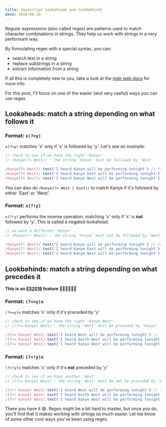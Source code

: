 ```yaml
---
title: Javascript lookaheads and lookbehinds
date: 2018-08-29
---
```

Regular expressions (also called regex) are patterns used to match character combinations in strings. They help us work with strings in a very performant way.

By formulating regex with a special syntax, you can:
* search text in a string
* replace substrings in a string
* extract information from a string

If all this is completely new to you, take a look at the [mdn web docs](https://developer.mozilla.org/en-US/docs/Web/JavaScript/Guide/Regular_Expressions) for more info. 

For this post, I'll focus on one of the easier (and very useful) ways you can use regex.

## Lookaheads: match a string depending on what follows it
### Format: `x(?=y)`
`x(?=y)` matches 'x' only if 'x' is followed by 'y'.
Let's see an example:
```javascript
// check to see if we have the right 'Kanye'
// /Kanye(?= West)/ : the string 'Kanye' must be followed by 'West'

/Kanye(?= West)/.test('I heard Kanye will be performing tonight') // false. we cant really be sure it's the right Kanye
/Kanye(?= West)/.test('I heard Kanye East will be performing tonight') // false. Kanye who???
/Kanye(?= West)/.test('I heard Kanye West will be performing tonight') // true
```
You can also do `/Kanye(?= West | East)/` to match Kanye if it's followed by either 'East' or 'West'.

### Format: `x(?!y)`
`x(?!y)` performs the inverse operation, matching 'x' only if 'x' is **not** followed by 'y'. This is called a negated lookahead.
```javascript
// we want a different 'Kanye'
// /Kanye(?! West)/ : the string 'Kanye' must not be followed by 'West'

/Kanye(?! West)/.test('I heard Kanye will be performing tonight') // true. might be West, but I'll just take the risk and see
/Kanye(?! West)/.test('I heard Kanye East will be performing tonight') // true. let's give the new guy a chance
/Kanye(?! West)/.test('I heard Kanye West will be performing tonight') // false 
```

## Lookbehinds: match a string depending on what precedes it
**This is an [ES2018](https://github.com/tc39/proposal-regexp-lookbehind) feature** 🎉🎊🚀🎸🤘🏾
### Format: `(?<=y)x`
`(?<=y)x` matches 'x' only if it's preceded by 'y' 
```javascript
// check to see if we have the right 'Kanye West'
// /(?<= Kanye) West/ : the string 'West' must be preceded by 'Kanye'

/(?<= Kanye) West/.test('I heard West will be performing tonight') // false. we cant really be sure it's the right West 
/(?<= Kanye) West/.test('I heard Keith West will be performing tonight') // false 
/(?<= Kanye) West/.test('I heard Kanye West will be performing tonight') // true
```

### Format: `(?<!y)x`
`(?<!y)x` matches 'x' only if it's **not** preceded by 'y'
```javascript
// check to see if we have another 'West'
// /(?<= Kanye) West/ : the string 'West' must be not be preceded by 'Kanye'

/(?<! Kanye) West/.test('I heard West will be performing tonight') // true 
/(?<! Kanye) West/.test('I heard Keith West will be performing tonight') // true 
/(?<! Kanye) West/.test('I heard Kanye West will be performing tonight') // false
```

There you have it 😄. Regex might be a bit hard to master, but once you do, you'll find that it makes working with strings so much easier. Let me know of some other cool ways you've been using regex.